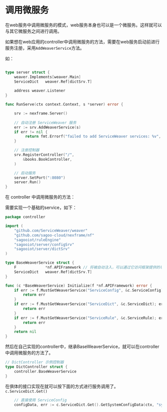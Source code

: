 # 调用微服务

在web服务中调用微服务的模式，web服务本身也可以是一个微服务。这样就可以与其它微服务之间进行调用。

如果想在web应用的controller中调用微服务的方法，需要在web服务启动前进行服务注册，采用`AddWeaverService`方法。

如：

```go

type server struct {
	weaver.Implements[weaver.Main]
	ServiceDict   weaver.Ref[dictSrv.T]
	
	address weaver.Listener
}

func RunServe(ctx context.Context, s *server) error {

    srv := nexframe.Server()
	
    // 自动注册 ServiceWeaver 服务
    err := srv.AddWeaverService(s)
    if err != nil {
         return fmt.Errorf("failed to add ServiceWeaver services: %v", err)
    }

    // 注册控制器
    srv.RegisterController("/",
        &books.BookController,
    )

    // 启动服务
    server.SetPort(":8080")
    server.Run()
}
```

在 controller 中调用微服务的方法：

需要实现一个基础的service，如下：
```go
package controller

import (
	"github.com/ServiceWeaver/weaver"
	"github.com/sagoo-cloud/nexframe/nf"
	"sagooiot/ruleEngine"
	"sagooiot/server/configSrv"
	"sagooiot/server/dictSrv"
)

type BaseWeaverService struct {
	F             *nf.APIFramework // 将被自动注入，可以通过它访问框架提供的功能，也可以不填写。
	ServiceDict   weaver.Ref[dictSrv.T]
}

func (c *BaseWeaverService) Initialize(f *nf.APIFramework) error {
	if err := f.MustGetWeaverService("ServiceConfig", &c.ServiceConfig); err != nil {
		return err
	}
	if err := f.MustGetWeaverService("ServiceDict", &c.ServiceDict); err != nil {
		return err
	}
	if err := f.MustGetWeaverService("ServiceRule", &c.ServiceRule); err != nil {
		return err
	}
	return nil
}

```

然后在自己实现的controller中，继承BaseWeaverService，就可以在controller中调用微服务的方法了。

```go
// DictController 示例控制器
type DictController struct {
	controller.BaseWeaverService
}

```

在俱体的接口实现在就可以按下面的方式进行服务调用了。` c.ServiceDict.Get()`
```go
	// 直接使用 ServiceConfig
	configData, err := c.ServiceDict.Get().GetSystemConfigData(ctx, "sys.uploadFile.fileType")
	
```